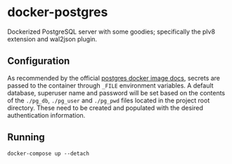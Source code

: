# docker-postgres
Dockerized PostgreSQL server with some goodies; specifically the plv8 extension and wal2json plugin.

## Configuration
As recommended by the official [postgres docker image docs](https://hub.docker.com/_/postgres/),
secrets are passed to the container through `_FILE` environment variables. A default
database, superuser name and password will be set based on the contents of the
`./pg_db`, `./pg_user` and `./pg_pwd` files located in the project root directory. These need
to be created and populated with the desired authentication information.

## Running
```docker-compose up --detach```

